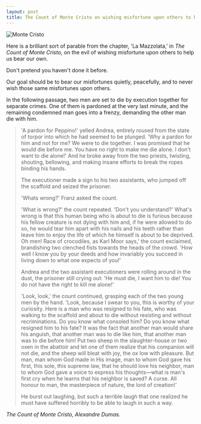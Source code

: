 ```yaml
---
layout: post
title: The Count of Monte Cristo on wishing misfortune upon others to help us bear our own
---
```


![Monte Cristo](/commonplace/assets/images/monte-cristo.jpg)

Here is a brilliant sort of parable from the chapter, 'La Mazzolata,' in *The Count of Monte Cristo,* on the evil of wishing misfortune upon others to help us bear our own. 

Don't pretend you haven't done it before. 

Our goal should be to bear our misfortunes quietly, peacefully, and to never wish those same misfortunes upon others.


In the following passage, two men are set to die by execution together for separate crimes. One of them is pardoned at the very last minute, and the remaining condemned man goes into a frenzy, demanding the other man die with him.

<blockquote><p>'A pardon for Peppino!' yelled Andrea, entirely roused from the state of torpor into which he had seemed to be plunged. 'Why a pardon for him and not for me? We were to die together. I was promised that he would die before me. You have no right to make me die alone. I don't want to die alone!' And he broke away from the two priests, twisting, shouting, bellowing, and making insane efforts to break the ropes binding his hands.</p>

<p>The executioner made a sign to his two assistants, who jumped off the scaffold and seized the prisoner.</p>

<p>'Whats wrong?' Franz asked the count.</p>

<p>'What is wrong?' the count repeated. 'Don't you understand?' What's wrong is that this human being who is about to die is furious because his fellow creature is not dying with him and, if he were allowed to do so, he would tear him apart with his nails and his teeth rather than leave him to enjoy the life of which he himself is about to be deprived. Oh men! Race of crocodiles, as Karl Moor says,' the count exclaimed, brandishing two clenched fists towards the heads of the crowd. 'How well I know you by your deeds and how invariably you succeed in living down to what one expects of you!'</p>

<p>Andrea and the two assistant executioners were rolling around in the dust, the prisoner still crying out: 'He must die, I want him to die! You do not have the right to kill me alone!'</p>

<p>'Look, look,' the count continued, grasping each of the two young men by the hand. 'Look, because I swear to you, this is worthy of your curiosity. Here is a man who was resigned to his fate, who was walking to the scaffold and about to die without resisting and without recriminations. Do you know what consoled him? Do you know what resigned him to his fate? It was the fact that another man would share his anguish, that another man was to die like him, that another man was to die before him! Put two sheep in the slaughter-house or two oxen in the abattoir and let one of them realize that his companion will not die, and the sheep will bleat with joy, the ox low with pleasure. But man, man whom God made in His image, man to whom God gave his first, this sole, this supreme law, that he should love his neighbor, man to whom God gave a voice to express his thoughts—what is man's first cry when he learns that his neighbor is saved? A curse. All honour to man, the masterpiece of nature, the lord of creation!'</p>

<p>He burst out laughing, but such a terrible laugh that one realized he must have suffered horribly to be able to laugh in such a way.</p></blockquote>

<cite>The Count of Monte Cristo, Alexandre Dumas.</cite>
